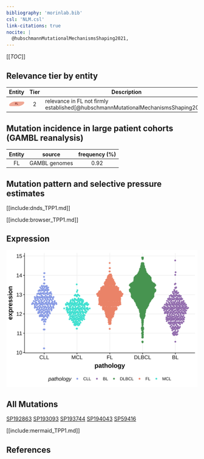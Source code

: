 ```yaml
---
bibliography: 'morinlab.bib'
csl: 'NLM.csl'
link-citations: true
nocite: |
  @hubschmannMutationalMechanismsShaping2021, 
---
```

[[_TOC_]]


## Relevance tier by entity

|Entity|Tier|Description                           |
|:------:|:----:|--------------------------------------|
|![FL](images/icons/FL_tier2.png)    |2   |relevance in FL not firmly established[@hubschmannMutationalMechanismsShaping2021]|

## Mutation incidence in large patient cohorts (GAMBL reanalysis)

|Entity|source       |frequency (%)|
|:------:|:-------------:|:-------------:|
|FL    |GAMBL genomes|0.92         |

## Mutation pattern and selective pressure estimates

[[include:dnds_TPP1.md]]




[[include:browser_TPP1.md]]

## Expression
![](images/gene_expression/TPP1_by_pathology.svg)
<!-- ORIGIN: hubschmannMutationalMechanismsShaping2021b -->
<!-- FL: hubschmannMutationalMechanismsShaping2021b -->

## All Mutations

[SP192863](https://www.bcgsc.ca/downloads/morinlab/GAMBL/MALY/SP192863.html)
[SP193093](https://www.bcgsc.ca/downloads/morinlab/GAMBL/MALY/SP193093.html)
[SP193744](https://www.bcgsc.ca/downloads/morinlab/GAMBL/MALY/SP193744.html)
[SP194043](https://www.bcgsc.ca/downloads/morinlab/GAMBL/MALY/SP194043.html)
[SP59416](https://www.bcgsc.ca/downloads/morinlab/GAMBL/MALY/SP59416.html)

[[include:mermaid_TPP1.md]]

## References

